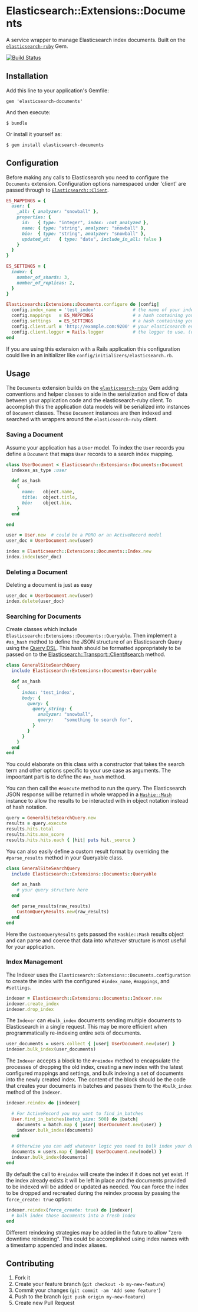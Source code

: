 # Elasticsearch::Extensions::Documents

A service wrapper to manage Elasticsearch index documents. Built on the
[`elasticsearch-ruby`][es-ruby-gem] Gem.

[![Build Status](https://travis-ci.org/ryanhouston/elasticsearch-documents.png?branch=master)](https://travis-ci.org/ryanhouston/elasticsearch-documents)

## Installation

Add this line to your application's Gemfile:

    gem 'elasticsearch-documents'

And then execute:

    $ bundle

Or install it yourself as:

    $ gem install elasticsearch-documents

## Configuration

Before making any calls to Elasticsearch you need to configure the `Documents`
extension. Configuration options namespaced under 'client' are passed through to
[`Elasticsearch::Client`](https://github.com/elasticsearch/elasticsearch-ruby/blob/a7bbdbf2a96168c1b33dca46ee160d2d4d75ada0/elasticsearch-transport/lib/elasticsearch/transport/client.rb).

```ruby
ES_MAPPINGS = {
  user: {
    _all: { analyzer: "snowball" },
    properties: {
      id:   { type: "integer", index: :not_analyzed },
      name: { type: "string", analyzer: "snowball" },
      bio:  { type: "string", analyzer: "snowball" },
      updated_at:   { type: "date", include_in_all: false }
    }
  }
}

ES_SETTINGS = {
  index: {
    number_of_shards: 3,
    number_of_replicas: 2,
  }
}

Elasticsearch::Extensions::Documents.configure do |config|
  config.index_name = 'test_index'              # the name of your index
  config.mappings   = ES_MAPPINGS               # a hash containing your index mappings
  config.settings   = ES_SETTINGS               # a hash containing your index settings
  config.client.url = 'http://example.com:9200' # your elasticsearch endpoint
  config.client.logger = Rails.logger           # the logger to use. (defaults to Logger.new(STDERR))
end
```

If you are using this extension with a Rails application this configuration
could live in an initializer like `config/initializers/elasticsearch.rb`.

## Usage

The `Documents` extension builds on the [`elasticsearch-ruby`][es-ruby-gem] Gem
adding conventions and helper classes to aide in the serialization and flow of
data between your application code and the elasticsearch-ruby client. To
accomplish this the application data models will be serialized into instances
of `Document` classes.  These `Document` instances are then indexed and searched
with wrappers around the `elasticsearch-ruby` client.

### Saving a Document
Assume your application has a `User` model. To index the `User` records you
define a `Document` that maps `User` records to a search index mapping.

```ruby
class UserDocument < Elasticsearch::Extensions::Documents::Document
  indexes_as_type :user

  def as_hash
    {
      name:   object.name,
      title:  object.title,
      bio:    object.bio,
    }
  end

end

user = User.new  # could be a PORO or an ActiveRecord model
user_doc = UserDocument.new(user)

index = Elasticsearch::Extensions::Documents::Index.new
index.index(user_doc)
```

### Deleting a Document
Deleting a document is just as easy

```ruby
user_doc = UserDocument.new(user)
index.delete(user_doc)
```

### Searching for Documents
Create classes which include `Elasticsearch::Extensions::Documents::Queryable`.
Then implement a `#as_hash` method to define the JSON structure of an
Elasticsearch Query using the [Query DSL][es-query-dsl]. This hash should be
formatted appropriately to be passed on to the
[Elasticsearch::Transport::Client#search][es-ruby-search-src] method.

```ruby
class GeneralSiteSearchQuery
  include Elasticsearch::Extensions::Documents::Queryable

  def as_hash
    {
      index: 'test_index',
      body: {
        query: {
          query_string: {
            analyzer: "snowball",
            query:    "something to search for",
          }
        }
      }
    }
  end
end
```

You could elaborate on this class with a constructor that takes the search
term and other options specific to your use case as arguments. The impoortant
part is to define the `#as_hash` method.

You can then call the `#execute` method to run the query. The Elasticsearch JSON
response will be returned in whole wrapped in a
[`Hashie::Mash`](https://github.com/intridea/hashie) instance to allow
the results to be interacted with in object notation instead of hash notation.

```ruby
query = GeneralSiteSearchQuery.new
results = query.execute
results.hits.total
results.hits.max_score
results.hits.hits.each { |hit| puts hit._source }
```

You can also easily define a custom result format by overriding the
`#parse_results` method in your Queryable class.

```ruby
class GeneralSiteSearchQuery
  include Elasticsearch::Extensions::Documents::Queryable

  def as_hash
    # your query structure here
  end

  def parse_results(raw_results)
    CustomQueryResults.new(raw_results)
  end
end
```

Here the `CustomQueryResults` gets passed the `Hashie::Mash` results object and
can parse and coerce that data into whatever structure is most useful for your
application.


### Index Management

The Indexer uses the `Elasticsearch::Extensions::Documents.configuration`
to create the index with the configured `#index_name`, `#mappings`, and
`#settings`.

```ruby
indexer = Elasticsearch::Extensions::Documents::Indexer.new
indexer.create_index
indexer.drop_index
```

The `Indexer` can `#bulk_index` documents sending multiple documents to
Elasticsearch in a single request. This may be more efficient when
programmatically re-indexing entire sets of documents.

```ruby
user_documents = users.collect { |user| UserDocument.new(user) }
indexer.bulk_index(user_documents)
```

The `Indexer` accepts a block to the `#reindex` method to encapsulate the
processes of dropping the old index, creating a new index with the latest
configured mappings and settings, and bulk indexing a set of documents into the
newly created index. The content of the block should be the code that creates
your documents in batches and passes them to the `#bulk_index` method of the
`Indexer`.

```ruby
indexer.reindex do |indexer|

  # For ActiveRecord you may want to find_in_batches
  User.find_in_batches(batch_size: 500) do |batch|
    documents = batch.map { |user| UserDocument.new(user) }
    indexer.bulk_index(documents)
  end

  # Otherwise you can add whatever logic you need to bulk index your documents
  documents = users.map { |model| UserDocument.new(model) }
  indexer.bulk_index(documents)
end
```

By default the call to `#reindex` will create the index if it does not yet
exist. If the index already exists it will be left in place and the documents
provided to be indexed will be added or updated as needed. You can force the
index to be dropped and recreated during the reindex process by passing the
`force_create: true` option:

```ruby
indexer.reindex(force_create: true) do |indexer|
  # bulk index those documents into a fresh index
end
```

Different reindexing strategies may be added in the future to allow "zero
downtime reindexing". This could be accomplished using index names with a
timestamp appended and index aliases.

## Contributing

1. Fork it
2. Create your feature branch (`git checkout -b my-new-feature`)
3. Commit your changes (`git commit -am 'Add some feature'`)
4. Push to the branch (`git push origin my-new-feature`)
5. Create new Pull Request


[es-query-dsl]: http://www.elasticsearch.org/guide/en/elasticsearch/reference/current/query-dsl.html
[es-ruby-gem]: https://github.com/elasticsearch/elasticsearch-ruby
[es-ruby-search-src]: https://github.com/elasticsearch/elasticsearch-ruby/blob/master/elasticsearch-api/lib/elasticsearch/api/actions/search.rb

